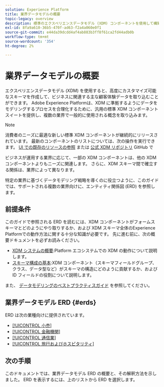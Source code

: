 ```yaml
---
solution: Experience Platform
title: 業界データモデルの概要
topic-legacy: overview
description: 標準のエクスペリエンスデータモデル (XDM) コンポーネントを使用して構築できる、様々な業種向けの標準化されたデータモデルについて説明します。
exl-id: 8fa9a610-36b5-470f-ad63-f2a4a060e0f1
source-git-commit: e44da39dcdd4af4ab883b3ff8f61ca2fd44adb0b
workflow-type: tm+mt
source-wordcount: '354'
ht-degree: 2%

---
```


# 業界データモデルの概要

エクスペリエンスデータモデル (XDM) を使用すると、高度にカスタマイズ可能なスキーマを作成して、ビジネスに関連する主な顧客体験データを取り込むことができます。 Adobe Experience Platformは、XDM に準拠するようにデータをモデリングするプロセスを合理化するために、汎用の標準 XDM コンポーネントスイートを提供し、複数の業界で一般的に使用される概念を取り込みます。

>[!NOTE]
>
>消費者のニーズに最適な新しい標準 XDM コンポーネントが継続的にリリースされています。 最新のコンポーネントのリストについては、次の操作を実行できます。 [UI での既存のリソースの参照](../../ui/explore.md) または [公式 XDM リポジトリ](https://github.com/adobe/xdm/tree/master/components) GitHub で

ビジネスが運用する業界に応じて、一部の XDM コンポーネントは、他の XDM コンポーネントよりもニーズに関連します。 さらに、XDM スキーマ間で確立する関係は、業界によって異なります。

特定の業界に基づくデータモデリング戦略を導くのに役立つように、このガイドでは、サポートされる複数の業界向けに、エンティティ関係図 (ERD) を参照します。

## 前提条件

このガイドで参照される ERD を読むには、XDM コンポーネントがフォームスキーマとどのようにやり取りするか、および XDM スキーマ全体のExperience Platformでの動作方法に関する十分な知識が必要です。 先に進む前に、次の概要ドキュメントを必ずお読みください。

* [XDM システムの概要](../../home.md):Platform エコシステムでの XDM の動作について説明します。
* [スキーマ構成の基本](../../schema/composition.md):XDM コンポーネント（スキーマフィールドグループ、クラス、データ型など）がスキーマの構造にどのように貢献するか、および ID フィールドの役割について説明します。

また、 [データモデリングのベストプラクティスガイド](../../schema/best-practices.md) を参照してください。

## 業界データモデル ERD {#erds}

ERD は次の業種向けに提供されています。

* [[!UICONTROL 小売]](./retail.md)
* [[!UICONTROL 金融機関]](./financial.md)
* [[!UICONTROL 通信業]](./telecom.md)
* [[!UICONTROL 旅行およびホスピタリティ]](./travel-hospitality.md)

## 次の手順

このドキュメントでは、業界データモデル ERD の概要と、その解釈方法を示しました。 ERD を表示するには、上のリストから ERD を選択します。
